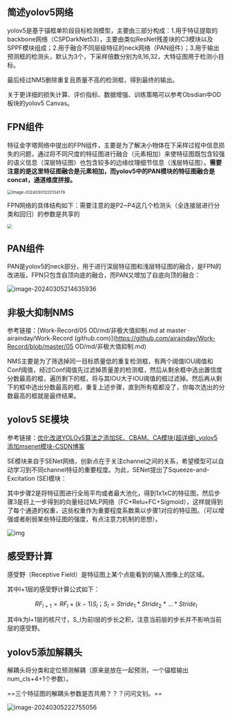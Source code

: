 ## 简述yolov5网络

yolov5是基于锚框单阶段目标检测模型，主要由三部分构成：1.用于特征提取的backbone网络（CSPDarkNet53），主要由类似ResNet残差块的C3模块以及SPPF模块组成；2.用于融合不同层级特征的neck网络（PAN组件）；3.用于输出预测框的检测头，默认为3个，下采样倍数分别为8,16,32，大特征图用于检测小目标。

最后经过NMS删除重复且质量不高的检测框，得到最终的输出。

关于更详细的损失计算、评价指标、数据增强、训练策略可以参考Obsdian中OD板块的yolov5 Canvas。

## FPN组件

特征金字塔网络中提出的FPN组件，主要是为了解决小物体在下采样过程中信息损失的问题，通过将不同尺度的特征图进行融合（元素相加）来使特征图既包含较强的语义信息（深层特征图）也包含较多的边缘纹理细节信息（浅层特征图）。**需要注意的是这里特征图融合是元素相加，而yolov5中的PAN模块的特征图融合是concat，通道维度拼接。**

<img src="https://cdn.jsdelivr.net/gh/airainday/blogimage@main/image-20240301222134179.png" alt="image-20240301222134179" style="zoom: 67%;" />

FPN网络的具体结构如下：需要注意的是P2~P4这几个检测头（全连接层进行分类和回归）的参数是共享的

<img src="https://pic3.zhimg.com/v2-fe85fb352b9c212fb6d5416330fad9d2_r.jpg" style="zoom:67%;" />

## PAN组件

PAN是yolov5的neck部分，用于进行深层特征图和浅层特征图的融合，是FPN的改进版，FPN只包含自顶向底的融合，而PAN又增加了自底向顶的融合：

![image-20240305214635936](https://cdn.jsdelivr.net/gh/airainday/blogimage@main/image-20240305214635936.png)

## 非极大抑制NMS

参考链接：[Work-Record/05 OD/md/非极大值抑制.md at master · airainday/Work-Record (github.com)](https://github.com/airainday/Work-Record/blob/master/05 OD/md/非极大值抑制.md)

NMS主要是为了筛选掉同一目标质量低的重复检测框，有两个阈值IOU阈值和Conf阈值，经过Conf阈值先过滤掉质量差的检测框，然后从剩余框中选出置信度分数最高的框，遍历剩下的框，将与其IOU大于IOU阈值的框过滤掉。然后再从剩下的框中选出分数最高的框，重复上述步骤，直到所有框都没了，你每次选出的分数最高的框就是最终结果。

## yolov5 SE模块

参考链接：[优化改进YOLOv5算法之添加SE、CBAM、CA模块(超详细)_yolov5 添加msenet模块-CSDN博客](https://blog.csdn.net/qq_40716944/article/details/128525201?spm=1001.2101.3001.6650.1&utm_medium=distribute.pc_relevant.none-task-blog-2~default~CTRLIST~PaidSort-1-128525201-blog-129235560.235^v43^pc_blog_bottom_relevance_base2&depth_1-utm_source=distribute.pc_relevant.none-task-blog-2~default~CTRLIST~PaidSort-1-128525201-blog-129235560.235^v43^pc_blog_bottom_relevance_base2&utm_relevant_index=2)

SE模块来自于SENet网络，创新点在于关注channel之间的关系，希望模型可以自动学习到不同channel特征的重要程度。为此，SENet提出了Squeeze-and-Excitation (SE)模块：

其中步骤2是将特征图进行全局平均或者最大池化，得到1x1xC的特征图，然后步骤3是将上一步得到的向量经过MLP网络（FC+Relu+FC+Sigmoid），这样就得到了每个通道的权重，这些权重作为重要程度系数乘以步骤1对应的特征图。（可以增强或者削弱某些特征图的强度，有点注意力机制的思想）。

![img](https://img-blog.csdnimg.cn/ab2346d213004bc2ae2d25f6d38536ba.png)

## 感受野计算

感受野（Receptive Field）是特征图上某个点能看到的输入图像上的区域。

其中l+1层的感受野计算公式如下：

$$RF_{l+1}=RF_l+(k-1)S_l；S_l=Stride_1*Stride_2*...*Stride_l$$

其中k为l+1层的核尺寸，S_l为前l层的步长之积，注意当前层的步长并不影响当前层的感受野。

## yolov5添加解耦头

解耦头将分类和定位预测解耦（原来是放在一起预测，一个锚框输出num_cls+4+1个参数）。

==三个特征图的解耦头参数是否共用？？？问问文钊。==

![image-20240305222755056](https://cdn.jsdelivr.net/gh/airainday/blogimage@main/image-20240305222755056.png)





